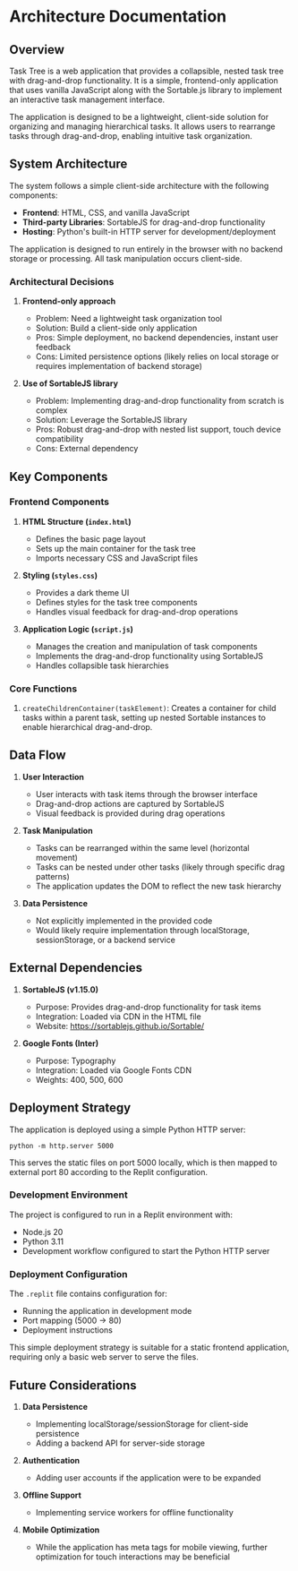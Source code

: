 # Architecture Documentation

## Overview

Task Tree is a web application that provides a collapsible, nested task tree with drag-and-drop functionality. It is a simple, frontend-only application that uses vanilla JavaScript along with the Sortable.js library to implement an interactive task management interface.

The application is designed to be a lightweight, client-side solution for organizing and managing hierarchical tasks. It allows users to rearrange tasks through drag-and-drop, enabling intuitive task organization.

## System Architecture

The system follows a simple client-side architecture with the following components:

- **Frontend**: HTML, CSS, and vanilla JavaScript
- **Third-party Libraries**: SortableJS for drag-and-drop functionality
- **Hosting**: Python's built-in HTTP server for development/deployment

The application is designed to run entirely in the browser with no backend storage or processing. All task manipulation occurs client-side.

### Architectural Decisions

1. **Frontend-only approach**
   - Problem: Need a lightweight task organization tool
   - Solution: Build a client-side only application
   - Pros: Simple deployment, no backend dependencies, instant user feedback
   - Cons: Limited persistence options (likely relies on local storage or requires implementation of backend storage)

2. **Use of SortableJS library**
   - Problem: Implementing drag-and-drop functionality from scratch is complex
   - Solution: Leverage the SortableJS library
   - Pros: Robust drag-and-drop with nested list support, touch device compatibility
   - Cons: External dependency

## Key Components

### Frontend Components

1. **HTML Structure (`index.html`)**
   - Defines the basic page layout
   - Sets up the main container for the task tree
   - Imports necessary CSS and JavaScript files

2. **Styling (`styles.css`)**
   - Provides a dark theme UI
   - Defines styles for the task tree components
   - Handles visual feedback for drag-and-drop operations

3. **Application Logic (`script.js`)**
   - Manages the creation and manipulation of task components
   - Implements the drag-and-drop functionality using SortableJS
   - Handles collapsible task hierarchies

### Core Functions

1. `createChildrenContainer(taskElement)`: Creates a container for child tasks within a parent task, setting up nested Sortable instances to enable hierarchical drag-and-drop.

## Data Flow

1. **User Interaction**
   - User interacts with task items through the browser interface
   - Drag-and-drop actions are captured by SortableJS
   - Visual feedback is provided during drag operations

2. **Task Manipulation**
   - Tasks can be rearranged within the same level (horizontal movement)
   - Tasks can be nested under other tasks (likely through specific drag patterns)
   - The application updates the DOM to reflect the new task hierarchy

3. **Data Persistence**
   - Not explicitly implemented in the provided code
   - Would likely require implementation through localStorage, sessionStorage, or a backend service

## External Dependencies

1. **SortableJS (v1.15.0)**
   - Purpose: Provides drag-and-drop functionality for task items
   - Integration: Loaded via CDN in the HTML file
   - Website: https://sortablejs.github.io/Sortable/

2. **Google Fonts (Inter)**
   - Purpose: Typography
   - Integration: Loaded via Google Fonts CDN
   - Weights: 400, 500, 600

## Deployment Strategy

The application is deployed using a simple Python HTTP server:

```
python -m http.server 5000
```

This serves the static files on port 5000 locally, which is then mapped to external port 80 according to the Replit configuration.

### Development Environment

The project is configured to run in a Replit environment with:
- Node.js 20
- Python 3.11
- Development workflow configured to start the Python HTTP server

### Deployment Configuration

The `.replit` file contains configuration for:
- Running the application in development mode
- Port mapping (5000 → 80)
- Deployment instructions

This simple deployment strategy is suitable for a static frontend application, requiring only a basic web server to serve the files.

## Future Considerations

1. **Data Persistence**
   - Implementing localStorage/sessionStorage for client-side persistence
   - Adding a backend API for server-side storage

2. **Authentication**
   - Adding user accounts if the application were to be expanded

3. **Offline Support**
   - Implementing service workers for offline functionality

4. **Mobile Optimization**
   - While the application has meta tags for mobile viewing, further optimization for touch interactions may be beneficial